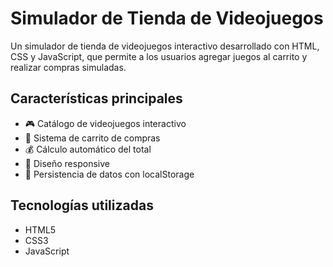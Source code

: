 # Simulador de Tienda de Videojuegos

Un simulador de tienda de videojuegos interactivo desarrollado con HTML, CSS y JavaScript, que permite a los usuarios agregar juegos al carrito y realizar compras simuladas.

## Características principales

- 🎮 Catálogo de videojuegos interactivo
- 🛒 Sistema de carrito de compras
- 💰 Cálculo automático del total
- 📱 Diseño responsive
- 🔄 Persistencia de datos con localStorage

## Tecnologías utilizadas

- HTML5
- CSS3
- JavaScript
